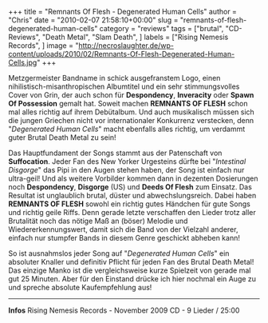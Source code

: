 +++
title = "Remnants Of Flesh - Degenerated Human Cells"
author = "Chris"
date = "2010-02-07 21:58:10+00:00"
slug = "remnants-of-flesh-degenerated-human-cells"
category = "reviews"
tags = ["brutal", "CD-Reviews", "Death Metal", "Slam Death", ]
labels = ["Rising Nemesis Records", ]
image = "http://necroslaughter.de/wp-content/uploads/2010/02/Remnants-Of-Flesh-Degenerated-Human-Cells.jpg"
+++

Metzgermeister Bandname in schick ausgefranstem Logo, einen nihilistisch-misanthropischen Albumtitel und ein sehr stimmungsvolles Cover von Grin, der auch schon für **Despondency**, **Inveracity** oder **Spawn Of Possession** gemalt hat. Soweit machen **REMNANTS OF FLESH** schon mal alles richtig auf ihrem Debütalbum. Und auch musikalisch müssen sich die jungen Griechen nicht vor internationaler Konkurrenz verstecken, denn "_Degenerated Human Cells_" macht ebenfalls alles richtig, um verdammt guter Brutal Death Metal zu sein!

Das Hauptfundament der Songs stammt aus der Patenschaft von **Suffocation**. Jeder Fan des New Yorker Urgesteins dürfte bei "_Intestinal Disgorge_" das Pipi in den Augen stehen haben, der Song ist einfach nur ultra-geil! Und als weitere Vorbilder kommen dann in dezenten Dosierungen noch **Despondency**, **Disgorge** (US) und **Deeds Of Flesh** zum Einsatz. Das Resultat ist unglaublich brutal, düster und abwechslungsreich. Dabei haben **REMNANTS OF FLESH** sowohl ein richtig gutes Händchen für gute Songs und richtig geile Riffs. Denn gerade letzte verschaffen den Lieder trotz aller Brutalität noch das nötige Maß an (böser) Melodie und Wiedererkennungswert, damit sich die Band von der Vielzahl anderer, einfach nur stumpfer Bands in diesem Genre geschickt abheben kann!

So ist ausnahmslos jeder Song auf "_Degenerated Human Cells_" ein absoluter Knaller und definitiv Pflicht für jeden Fan des Brutal Death Metal! Das einzige Manko ist die vergleichsweise kurze Spielzeit von gerade mal gut 25 Minuten. Aber für den Einstand drücke ich hier nochmal ein Auge zu und spreche absolute Kaufempfehlung aus!





---
**Infos**
Rising Nemesis Records - November 2009
CD - 9 Lieder / 25:00
